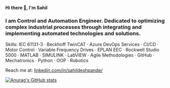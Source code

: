 #### Hi there 👋, I'm Sahil
### I am Control and Automation Engineer. Dedicated to optimizing complex industrial processes through integrating and implementing automated technologies and solutions.

Skills: IEC 61131-3 · Beckhoff TwinCAT · Azure DevOps Services · CI/CD · Motor Control · Variable Frequency Drives · EPLAN EEC · Rockwell Studio 5000 · MATLAB · SIMULINK · LabVIEW · Agile Methodologies · GitHub · Mechatronics · Python · OOP · Robotics

Reach me at: [linkedin.com/in/sahildeshpande/](https://www.linkedin.com/in/sahildeshpande/) 

[![Anurag's GitHub stats](https://github-readme-stats.vercel.app/api?username=sahildeshp)](https://github.com/anuraghazra/github-readme-stats)

